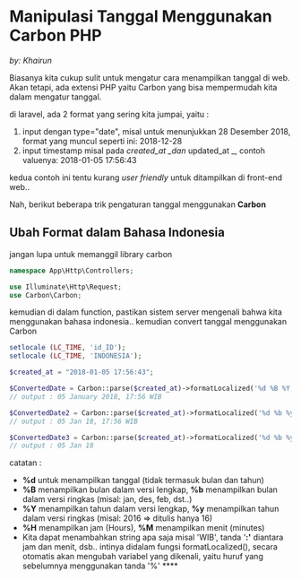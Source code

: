 # Manipulasi Tanggal Menggunakan Carbon PHP

_by: Khairun_

Biasanya kita cukup sulit untuk mengatur cara menampilkan tanggal di web. Akan tetapi, ada extensi PHP yaitu Carbon yang bisa mempermudah kita dalam mengatur tanggal.

di laravel, ada 2 format yang sering kita jumpai, yaitu :

1. input dengan type="date", misal untuk menunjukkan 28 Desember 2018, format yang muncul seperti ini: 2018-12-28
2. input timestamp misal pada _created\_at \_dan_ updated\_at \_, contoh valuenya: 2018-01-05 17:56:43

kedua contoh ini tentu kurang _user friendly_ untuk ditampilkan di front-end web..

Nah, berikut beberapa trik pengaturan tanggal menggunakan **Carbon**

## Ubah Format dalam Bahasa Indonesia

jangan lupa untuk memanggil library carbon

```php
namespace App\Http\Controllers;

use Illuminate\Http\Request;
use Carbon\Carbon;
```

kemudian di dalam function, pastikan sistem server mengenali bahwa kita menggunakan bahasa indonesia.. kemudian convert tanggal menggunakan Carbon

```php
setlocale (LC_TIME, 'id_ID');
setlocale (LC_TIME, 'INDONESIA');

$created_at = "2018-01-05 17:56:43";

$ConvertedDate = Carbon::parse($created_at)->formatLocalized('%d %B %Y, %H:%M WIB');
// output : 05 January 2018, 17:56 WIB

$ConvertedDate2 = Carbon::parse($created_at)->formatLocalized('%d %b %y, %H:%M WIB');
// output : 05 Jan 18, 17:56 WIB

$ConvertedDate3 = Carbon::parse($created_at)->formatLocalized('%d %b %y');
// output : 05 Jan 18
```

catatan :

* **%d** untuk menampilkan tanggal \(tidak termasuk bulan dan tahun\)
* **%B** menampilkan bulan dalam versi lengkap, **%b** menampilkan bulan dalam versi ringkas \(misal: jan, des, feb, dst..\)
* **%Y** menampilkan tahun dalam versi lengkap, **%y** menampilkan tahun dalam versi ringkas \(misal: 2016 =&gt; ditulis hanya 16\)
* **%H** menampilkan jam \(Hours\), **%M** menampilkan menit \(minutes\)
* Kita dapat menambahkan string apa saja misal 'WIB', tanda '**:'** diantara jam dan menit, dsb.. intinya didalam fungsi formatLocalized\(\), secara otomatis akan mengubah variabel yang dikenali, yaitu huruf yang sebelumnya menggunakan tanda '%'   **** 

